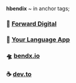 **hbendix** ~ in anchor tags;

### 🎯 [Forward Digital](https://www.forwardigital.co.uk)

### 🚀 [Your Language App](https://www.yourlanguageapp.com)

### 🛸 [bendx.io](https://www.bendx.io)

### ☕️ [dev.to](https://dev.to/bendix)

